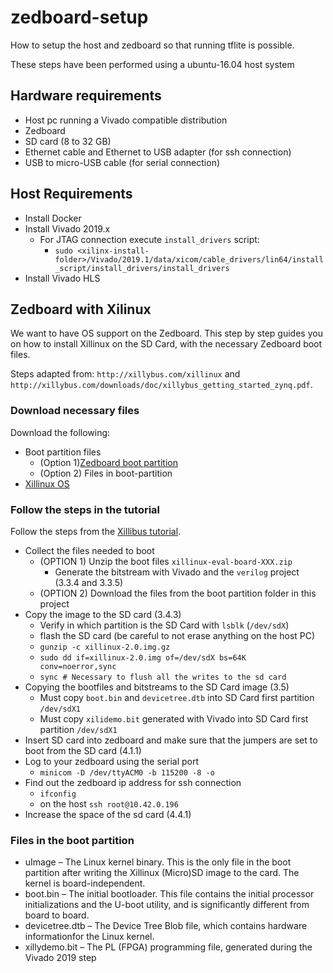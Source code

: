 # zedboard-setup
How to setup the host and zedboard so that running tflite is possible.

These steps have been performed using a ubuntu-16.04 host system

## Hardware requirements

* Host pc running a Vivado compatible distribution
* Zedboard
* SD card (8 to 32 GB)
* Ethernet cable and Ethernet to USB adapter (for ssh connection)
* USB to micro-USB cable (for serial connection)

## Host Requirements

* Install Docker
* Install Vivado 2019.x
  * For JTAG connection execute `install_drivers` script:
    * `sudo <xilinx-install-folder>/Vivado/2019.1/data/xicom/cable_drivers/lin64/install_script/install_drivers/install_drivers`
* Install Vivado HLS

## Zedboard with Xilinux

We want to have OS support on the Zedboard. This step by step guides you on how to install Xillinux on the SD Card, with the necessary Zedboard boot files.

Steps adapted from: `http://xillybus.com/xillinux` and `http://xillybus.com/downloads/doc/xillybus_getting_started_zynq.pdf`.

### Download necessary files

Download the following:

* Boot partition files
  * (Option 1)[Zedboard boot partition](http://xillybus.com/downloads/xillinux-eval-zedboard-2.0c.zip)
  * (Option 2) Files in boot-partition
* [Xillinux OS](http://xillybus.com/downloads/xillinux-2.0.img.gz)

### Follow the steps in the tutorial

Follow the steps from the [Xillibus tutorial](http://xillybus.com/downloads/doc/xillybus_getting_started_zynq.pdf).

* Collect the files needed to boot
  * (OPTION 1) Unzip the boot files `xillinux-eval-board-XXX.zip`
    * Generate the bitstream with Vivado and the `verilog` project (3.3.4 and 3.3.5)
  * (OPTION 2) Download the files from the boot partition folder in this project 
* Copy the image to the SD card (3.4.3)
  * Verify in which partition is the SD Card with `lsblk` (`/dev/sdX`)
  * flash the SD card (be careful to not erase anything on the host PC)
   * `gunzip -c xillinux-2.0.img.gz`
   * `sudo dd if=xillinux-2.0.img of=/dev/sdX bs=64K conv=noerror,sync`
   * `sync # Necessary to flush all the writes to the sd card` 
* Copying the bootfiles and bitstreams to the SD Card image (3.5)
  * Must copy `boot.bin` and `devicetree.dtb` into SD Card first partition `/dev/sdX1`
  * Must copy `xilidemo.bit` generated with Vivado into SD Card first partition `/dev/sdX1`
* Insert SD card into zedboard and make sure that the jumpers are set to boot from the SD card (4.1.1)
* Log to your zedboard using the serial port
  * `minicom -D /dev/ttyACM0 -b 115200 -8 -o`
* Find out the zedboard ip address for ssh connection
  * `ifconfig`
  * on the host `ssh root@10.42.0.196`
* Increase the space of the sd card (4.4.1)


### Files in the boot partition

* uImage  –  The  Linux  kernel  binary.   This  is  the  only  file  in  the  boot  partition after  writing  the  Xillinux  (Micro)SD  image  to  the  card.   The  kernel  is  board-independent.
* boot.bin – The initial bootloader. This file contains the initial processor initializations and the U-boot utility, and is significantly different from board to board.
* devicetree.dtb – The Device Tree Blob file, which contains hardware informationfor the Linux kernel.
* xillydemo.bit – The PL (FPGA) programming file, generated during the Vivado 2019 step
